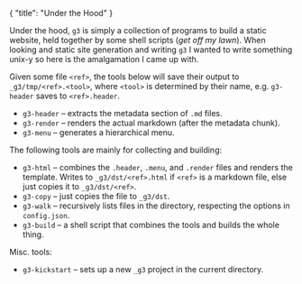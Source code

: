 {
  "title": "Under the Hood"
}

Under the hood, `g3` is simply a collection of programs to build a static
website, held together by some shell scripts (_get off my lawn_). When
looking and static site generation and writing `g3` I wanted to write
something unix-y so here is the amalgamation I came up with.

Given some file `<ref>`, the tools below will save their output to
`_g3/tmp/<ref>.<tool>`, where `<tool>` is determined by their name, e.g.
`g3-header` saves to `<ref>.header`.

 - `g3-header` – extracts the metadata section of `.md` files.
 - `g3-render` – renders the actual markdown (after the metadata chunk).
 - `g3-menu` – generates a hierarchical menu.

The following tools are mainly for collecting and building:

 - `g3-html` – combines the `.header`, `.menu`, and `.render` files and
   renders the template. Writes to `_g3/dst/<ref>.html` if `<ref>`
   is a markdown file, else just copies it to `_g3/dst/<ref>`.
 - `g3-copy` – just copies the file to `_g3/dst`.
 - `g3-walk` – recursively lists files in the directory, respecting the
   options in `config.json`.
 - `g3-build` – a shell script that combines the tools and builds the
   whole thing.

Misc. tools:

 - `g3-kickstart` – sets up a new `_g3` project in the current directory.
